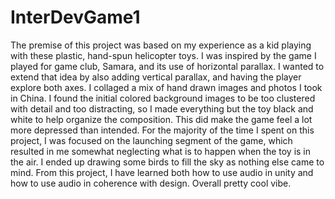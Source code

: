 # InterDevGame1

The premise of this project was based on my experience as a kid playing with these plastic, hand-spun helicopter toys. I was inspired by the game I played for game club, Samara, and its use of horizontal parallax. I wanted to extend that idea by also adding vertical parallax, and having the player explore both axes. I collaged a mix of hand drawn images and photos I took in China. I found the initial colored background images to be too clustered with detail and too distracting, so I made everything but the toy black and white to help organize the composition. This did make the game feel a lot more depressed than intended. For the majority of the time I spent on this project, I was focused on the launching segment of the game, which resulted in me somewhat neglecting what is to happen when the toy is in the air. I ended up drawing some birds to fill the sky as nothing else came to mind. From this project, I have learned both how to use audio in unity and how to use audio in coherence with design. Overall pretty cool vibe.